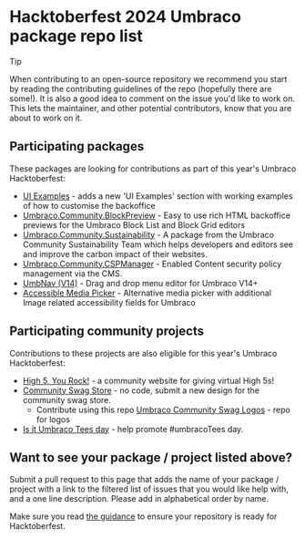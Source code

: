 # Hacktoberfest 2024 Umbraco package repo list

> [!TIP]
> When contributing to an open-source repository we recommend you start by reading the contributing guidelines of the repo (hopefully there are some!). It is also a good idea to comment on the issue you'd like to work on. This lets the maintainer, and other potential contributors, know that you are about to work on it.

## Participating packages

These packages are looking for contributions as part of this year's Umbraco Hacktoberfest:

- [UI Examples](https://github.com/umbraco/UI-Examples/issues?q=is%3Aissue+is%3Aopen+label%3A%22help+wanted%22) - adds a new 'UI Examples' section with working examples of how to customise the backoffice
- [Umbraco.Community.BlockPreview](https://github.com/rickbutterfield/Umbraco.Community.BlockPreview/issues) - Easy to use rich HTML backoffice previews for the Umbraco Block List and Block Grid editors
- [Umbraco.Community.Sustainability](https://github.com/umbraco-community/Umbraco.Community.Sustainability/discussions) - A package from the Umbraco Community Sustainability Team which helps developers and editors see and improve the carbon impact of their websites.
- [Umbraco.Community.CSPManager](https://github.com/Matthew-Wise/Umbraco-CSP-manager/issues) - Enabled Content security policy management via the CMS.
- [UmbNav (V14)](https://github.com/AaronSadlerUK/UmbNav-V14/issues) - Drag and drop menu editor for Umbraco V14+
- [Accessible Media Picker](https://github.com/NikRimington/HCS.Media.AccessibleMediaPicker/issues) - Alternative media picker with additional Image related accessibility fields for Umbraco

## Participating community projects

Contributions to these projects are also eligible for this year's Umbraco Hacktoberfest:

- [High 5, You Rock!](https://github.com/H5YR/High5YouRock/issues) - a community website for giving virtual High 5s!
- [Community Swag Store](https://umbracocommunity.store/contibute/) - no code, submit a new design for the community swag store.
  - Contribute using this repo [Umbraco Community Swag Logos](https://github.com/OwainWilliams/UmbracoCommunitySwagLogos) - repo for logos
- [Is it Umbraco Tees day](https://github.com/OwainWilliams/UmbracoTeesDay) - help promote #umbracoTees day.

## Want to see your package / project listed above?

Submit a pull request to this page that adds the name of your package / project with a link to the filtered list of issues that you would like help with, and a one line description. Please add in alphabetical order by name.

Make sure you read [the guidance](readme.md#package-maintainers) to ensure your repository is ready for Hacktoberfest.
